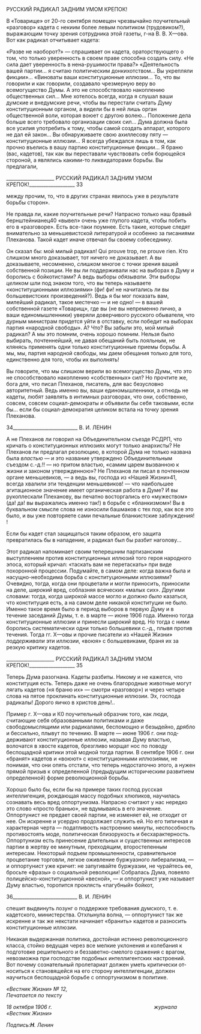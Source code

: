 РУССКИЙ РАДИКАЛ ЗАДНИМ УМОМ КРЕПОК!

В «Товарище» от 20-го сентября помещен чрезвычайно поучительный «разговор» кадета с некиим более левым политиком (трудовиком?), выражающим точку зрения со­трудника этой газеты, г-на В. В. X—ова. Вот как радикал отчитывает кадета:

«Разве не наоборот?» — спрашивает он кадета, ораторствующего о том, что только уверенность в своем праве способна создать силу. «Не сила дает уверенность в нена-рушимости права?» «Деятельность вашей партии... я считаю политическим донкихот­ством... Вы укрепляли фикции»... «Виноваты ваши конституционные иллюзии... То, что вы говорили и как говорили, создавало чрезмерную веру во всемогущество Думы. А это не способствовало накоплению общественных сил... Мне хотелось всегда, когда я слушал ваши думские и внедумские речи, чтобы вы перестали считать Думу конститу­ционным органом, а видели бы в ней лишь орган общественной воли, которая воюет с другою волею... Положение дела больше всего требовало организации своих сил... Ду­ма должна была все усилия употребить к тому, чтобы самой создать аппарат, которого не дал ей закон... Вы обнаруживаете свою ахиллесову пяту — конституционные иллю­зии... Я всегда убеждался лишь в том, как прочно въелись в вашу партию конституци­онные фикции... Я браню (вас, кадетов), так как вы переставали чувствовать себя бо­рющейся стороной, а являлись какими-то ликвидаторами борьбы. Вы предлагали,

  

____________________ РУССКИЙ РАДИКАЛ ЗАДНИМ УМОМ КРЕПОК!___________________ 33

между прочим, то, что в других странах явилось уже в результате борьбы сторон».

Не правда ли, какие поучительные речи? Напрасно только наш бравый бернштей­нианец40 «вывел» очень уже глупого кадета, чтобы побить его в «разговоре». Есть все-таки поумнее. Есть такие, которые следят внимательно за меньшевистской литературой и особенно за писаниями Плеханова. Такой кадет иначе отвечал бы своему собеседни­ку.

Он сказал бы: мой милый радикал! Qui prouve trop, ne prouve rien. Кто слишком мно­го доказывает, тот ничего не доказывает. А вы доказываете, несомненно, _слишком_ мно­гое с точки зрения вашей собственной позиции. Не вы ли поддерживали нас на выборах в Думу и боролись с бойкотистами? А ведь выборы _обязывали._ Эти выборы _целиком_ шли под знаком того, что вы теперь называете «конституционными иллюзиями» (фи! фи! не начитались ли вы большевистских произведений?). Ведь я бы мог показать вам, милейший радикал, такое местечко — и не одно! — в вашей собственной газете «Това­рищ», где вы (не вы непременно лично, а ваши единомышленники) уверяли доверчиво­го русского обывателя, что дурным министрам придется уйти в отставку, если победит на выборах партия «народной свободы». А? Что? Вы забыли это, мой милый радикал? А мы это помним, очень хорошо помним. Нельзя было выбирать, почтеннейший, не да­вая обещаний быть лояльным, не клянясь применять одни только конституционные приемы борьбы. А мы, мы, партия народной свободы, мы даем обещания только для того, единственно для того, чтобы их выполнять!

Вы говорите, что мы слишком верили во всемогущество Думы, что это не способст­вовало накоплению «собственных» сил? Но прочтите же, бога для, что писал Плеханов, писатель, для вас безусловно авторитетный. Ведь именно вы, ваши единомышленники, а отнюдь не кадеты, любят заявлять в интимных разговорах, что они, собственно, со­всем, совсем социал-демократы и объявили бы себя таковыми, если бы... если бы соци­ал-демократия целиком встала на точку зрения Плеханова.

  

34___________________________ В. И. ЛЕНИН

А не Плеханов ли говорил на Объединительном съезде РСДРП, что кричать о консти­туционных иллюзиях могут только анархисты? Не Плеханов ли предлагал резолюцию, в которой Дума не только названа была _властью_ — и это название утверждено Объе­динительным съездом с.-д.!! — но притом властью, «самим царем вызванною к жизни и законом утвержденною»? Не Плеханов ли писал в почтенном органе меньшевиков, — а ведь вы, господа из «Нашей Жизни»41, всегда хвалили эти тенденции меньшевиков! — что наибольшее агитационное значение имеет органическая работа в Думе? И вы рукоплескали Плеханову, вы печатно восторгались его «мужеством» (да! да! вы выра­жались именно так!) в борьбе с «бланкизмом»! Вы в буквальном смысле слова не изно­сили башмаков с тех пор, как все это было, и вы уже повторяете сами печальные блан­кистские заблуждения! !

Если бы кадет стал защищаться таким образом, его защита превратилась бы в напа­дение, и радикал был бы разбит наголову...

Этот радикал напоминает своим теперешним партизанским выступлением против конституционных иллюзий того героя народного эпоса, который кричал: «таскать вам не перетаскать» при виде похоронной процессии. Подумайте, в самом деле: когда важ­на была и насущно-необходима борьба с конституционными иллюзиями? Очевидно, тогда, когда они процветали и могли приносить, приносили на деле, _широкий_ вред, со­блазняя всяческих «малых сих». Другими словами: тогда, когда широкой массе могло и _должно было_ казаться, что конституция есть, а на самом деле никакой конституции не было. Именно такое время было в период выборов в первую Думу и в течение заседа­ний Думы, т. е. в марте — июне 1906 года. Именно тогда конституционные иллюзии и принесли _широкий_ вред. Но тогда с ними боролись систематически одни только боль­шевики с.-д., плывя против течения. Тогда гг. X—овы и прочие писатели из «Нашей Жизни» _поддерживали_ эти иллюзии, «воюя» с большевиками, браня их за резкую кри­тику кадетов.

  

____________________ РУССКИЙ РАДИКАЛ ЗАДНИМ УМОМ КРЕПОК!___________________ 35

Теперь Дума разогнана. Кадеты разбиты. Никому и не кажется, что конституция есть. Теперь даже не очень благородные животные могут лягать кадетов («я браню их» — смотри «разговор») и через четыре слова на пятое проклинать конституционные ил­люзии. Эх, господа радикалы! Дорого яичко в христов день!..

Пример г. X—ова и К0 поучительный образчик того, как люди, считающие себя об­разованными политиками и даже свободомыслящими или радикалами, беспомощно и безыдейно, дрябло и бессильно, плывут по течению. В марте — июне 1906 г. они под­держивают конституционные иллюзии, называя Думу властью, волочатся в хвосте ка­детов, брезгливо морщат нос по поводу беспощадной критики этой модной тогда пар­тии. В сентябре 1906 г. они «бранят» кадетов и «воюют» с конституционными иллю­зиями, не понимая, что они опять отстали, что теперь недостаточно этого, а нужен пря­мой призыв к определенной (предыдущим историческим развитием определенной) форме революционной борьбы.

Хорошо было бы, если бы на примере таких господ русская интеллигенция, рож­дающая массу подобных хлюпиков, научилась сознавать весь вред оппортунизма. На­прасно считают у нас нередко это слово «просто бранью», не вдумываясь в его значе­ние. Оппортунист не предает своей партии, не изменяет ей, не отходит от нее. Он ис­кренне и усердно продолжает служить ей. Но его типичная и характерная черта — по­датливость настроению минуты, неспособность противостоять моде, политическая бли­зорукость и бесхарактерность. Оппортунизм есть принесение длительных и существен­ных интересов партии в жертву ее минутным, преходящим, второстепенным интересам. Некоторый подъем промышленности, сравнительное процветание торговли, легкое оживление буржуазного либерализма, — и оппортунист уже кричит: не запугивайте буржуазии, не чурайтесь ее, бросьте «фразы» о социальной революции! Собралась Ду­ма, повеяло полицейско-конституционной «весной», — и оппортунист уже называет Думу властью, торопится проклясть «пагубный» бойкот,

  

36___________________________ В. И. ЛЕНИН

спешит выдвинуть лозунг о поддержке требования думского, т. е. кадетского, мини­стерства. Отхлынула волна, — оппортунист так же искренне и так же некстати начина­ет «бранить» кадетов и разносить конституционные иллюзии.

Никакая выдержанная политика, достойная истинно революционного класса, стойко ведущая через все мелкие уклонения и колебания к подготовке решительного и безза­ветно-смелого сражения с врагом, невозможна при господстве подобных интеллигент­ских настроений. Вот почему сознательный пролетариат должен уметь критически от­носиться к становящейся на его сторону интеллигенции, должен научиться беспощад­ной борьбе с оппортунизмом в политике.

_«Вестник Жизни» № 12,                                                                    Печатается по тексту_

_18 октября 1906 г.                                                                     журнала «Вестник Жизни»_

_Подпись:__H__. Ленин_